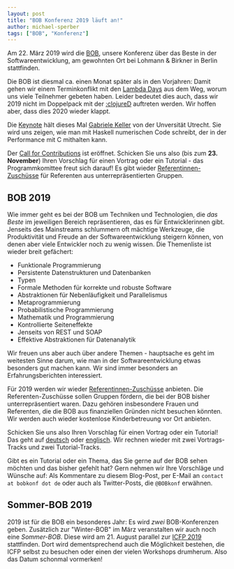```yaml
---
layout: post
title: "BOB Konferenz 2019 läuft an!"
author: michael-sperber
tags: ["BOB", "Konferenz"]
---
```


Am 22. März 2019 wird die [BOB](http://bobkonf.de/2019/), unsere
Konferenz über das Beste in der Softwareentwicklung, am gewohnten Ort
bei Lohmann & Birkner in Berlin stattfinden.

Die BOB ist diesmal ca. einen Monat später als in den Vorjahren: Damit
gehen wir einem Terminkonflikt mit den [Lambda
Days](http://www.lambdadays.org/lambdadays2019) aus dem Weg, worum uns viele
Teilnehmer gebeten haben.  Leider bedeutet dies auch, dass wir 2019
nicht im Doppelpack mit der [:clojureD](https://clojured.de/)
auftreten werden.  Wir hoffen aber, dass dies 2020 wieder klappt.

Die [Keynote](http://bobkonf.de/2019/keller.html) hält dieses Mal [Gabriele
Keller](https://www.uu.nl/staff/GKKeller) von der Unversität Utrecht.
Sie wird uns zeigen, wie man mit Haskell numerischen Code schreibt,
der in der Performance mit C mithalten kann.

Der [Call for Contributions](http://bobkonf.de/2019/cfc.html) ist
eröffnet.  Schicken Sie uns also (bis zum **23. November**) 
Ihren Vorschlag für einen Vortrag oder ein Tutorial - das
Programmkomittee freut sich darauf!  Es gibt wieder
[Referentinnen-Zuschüsse](http://bobkonf.de/2019/de/speaker-grants.html)
für Referenten aus unterrepräsentierten Gruppen.

<!-- more start -->

## BOB 2019

Wie immer geht es bei der BOB um Techniken und Technologien, die
*das Beste* im jeweiligen Bereich repräsentieren, das es für
Entwicklerinnen gibt.  Jenseits des Mainstreams schlummern oft mächtige
Werkzeuge, die Produktivität und Freude an der Softwareentwicklung
steigern können, von denen aber viele Entwickler noch zu wenig
wissen.  Die Themenliste ist wieder breit gefächert:


- Funktionale Programmierung
- Persistente Datenstrukturen und Datenbanken
- Typen
- Formale Methoden für korrekte und robuste Software
- Abstraktionen für Nebenläufigkeit und Parallelismus
- Metaprogrammierung
- Probabilistische Programmierung
- Mathematik und Programmierung
- Kontrollierte Seiteneffekte
- Jenseits von REST und SOAP
- Effektive Abstraktionen für Datenanalytik

Wir freuen uns aber auch über andere Themen - hauptsache es geht im
weitesten Sinne darum, wie man in der Softwareentwicklung etwas
besonders gut machen kann.
Wir sind
immer besonders an Erfahrungsberichten interessiert.

Für 2019 werden wir wieder
[Referentinnen-Zuschüsse](http://bobkonf.de/2018/de/speaker-grants.html)
anbieten. Die Referenten-Zuschüsse sollen Gruppen fördern, die bei der
BOB bisher unterrepräsentiert waren. Dazu gehören insbesondere Frauen
und Referenten, die die BOB aus finanziellen Gründen nicht besuchen
könnten. Wir werden auch wieder kostenlose Kinderbetreuung vor Ort
anbieten.

Schicken Sie uns also Ihren Vorschlag für einen Vortrag oder
ein Tutorial!  Das geht auf
[deutsch](http://bobkonf.de/2019/de/cfc.html) oder
[englisch](http://bobkonf.de/2019/en/cfc.html).  Wir rechnen wieder
mit zwei Vortrags-Tracks und zwei Tutorial-Tracks.

Gibt es ein Tutorial oder ein Thema, das Sie gerne auf der BOB
sehen möchten und das bisher gefehlt hat?  Gern nehmen wir Ihre
Vorschläge und Wünsche auf: Als Kommentare zu diesem Blog-Post, per
E-Mail an `contact at bobkonf dot de` oder auch als
Twitter-Posts, die `@BOBkonf` erwähnen.

## Sommer-BOB 2019

2019 ist für die BOB ein besonderes Jahr: Es wird *zwei*
BOB-Konferenzen geben.  Zusätzlich zur "Winter-BOB" im März
veranstalten wir auch noch eine *Sommer-BOB*.
Diese wird am 21. August parallel zur [ICFP
2019](https://www.icfpconference.org/index.html) stattfinden.  Dort
wird dementsprechend auch die Möglichkeit bestehen, die ICFP selbst zu
besuchen oder einen der vielen Workshops drumherum.  Also das Datum
schonmal vormerken!


<!-- more end -->

